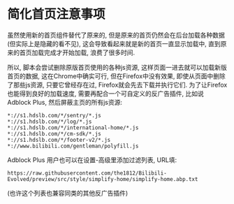 # 简化首页注意事项
虽然使用新的首页组件替代了原来的, 但是原来的首页仍然会在后台加载各种数据(但实际上是隐藏的看不见), 这会导致看起来就是新的首页一直显示加载中, 直到原来的首页加载完成才开始加载, 浪费了很多时间.

所以, 脚本会尝试删除原版首页使用的各种js资源, 这样页面一进去就可以加载新版首页的数据, 这在Chrome中确实可行, 但在Firefox中没有效果, 即使从页面中删除了那些js资源, 只要它曾经存在过, Firefox就会先去下载并执行它们. 为了让Firefox也能得到良好的加载速度, 需要再配合一个可自定义的反广告插件, 比如说 Adblock Plus, 然后屏蔽主页的所有js资源:
```
*://s1.hdslb.com/*/sentry/*.js
*://s1.hdslb.com/*/log/*.js
*://s1.hdslb.com/*/international-home/*.js
*://s1.hdslb.com/*/cm-sdk/*.js
*://s1.hdslb.com/*/footer-v2/*.js
*://www.bilibili.com/gentleman/polyfill.js
```

Adblock Plus 用户也可以在设置-高级里添加过滤列表, URL填:
```
https://raw.githubusercontent.com/the1812/Bilibili-Evolved/preview/src/style/simplify-home/simplify-home.abp.txt
```
(也许这个列表也兼容同类的其他反广告插件)